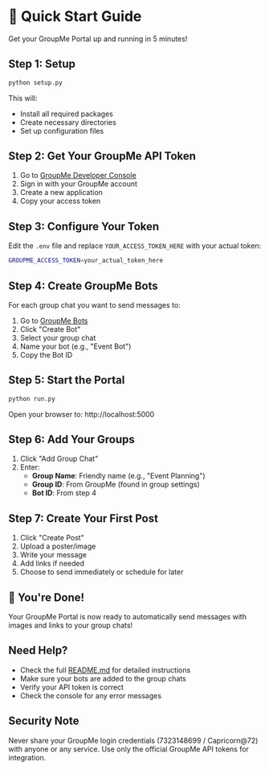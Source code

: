 # 🚀 Quick Start Guide

Get your GroupMe Portal up and running in 5 minutes!

## Step 1: Setup

```bash
python setup.py
```

This will:
- Install all required packages
- Create necessary directories
- Set up configuration files

## Step 2: Get Your GroupMe API Token

1. Go to [GroupMe Developer Console](https://dev.groupme.com/)
2. Sign in with your GroupMe account
3. Create a new application
4. Copy your access token

## Step 3: Configure Your Token

Edit the `.env` file and replace `YOUR_ACCESS_TOKEN_HERE` with your actual token:

```bash
GROUPME_ACCESS_TOKEN=your_actual_token_here
```

## Step 4: Create GroupMe Bots

For each group chat you want to send messages to:

1. Go to [GroupMe Bots](https://dev.groupme.com/bots)
2. Click "Create Bot"
3. Select your group chat
4. Name your bot (e.g., "Event Bot")
5. Copy the Bot ID

## Step 5: Start the Portal

```bash
python run.py
```

Open your browser to: http://localhost:5000

## Step 6: Add Your Groups

1. Click "Add Group Chat"
2. Enter:
   - **Group Name**: Friendly name (e.g., "Event Planning")
   - **Group ID**: From GroupMe (found in group settings)
   - **Bot ID**: From step 4

## Step 7: Create Your First Post

1. Click "Create Post"
2. Upload a poster/image
3. Write your message
4. Add links if needed
5. Choose to send immediately or schedule for later

## 🎉 You're Done!

Your GroupMe Portal is now ready to automatically send messages with images and links to your group chats!

## Need Help?

- Check the full [README.md](README.md) for detailed instructions
- Make sure your bots are added to the group chats
- Verify your API token is correct
- Check the console for any error messages

## Security Note

Never share your GroupMe login credentials (7323148699 / Capricorn@72) with anyone or any service. Use only the official GroupMe API tokens for integration.
